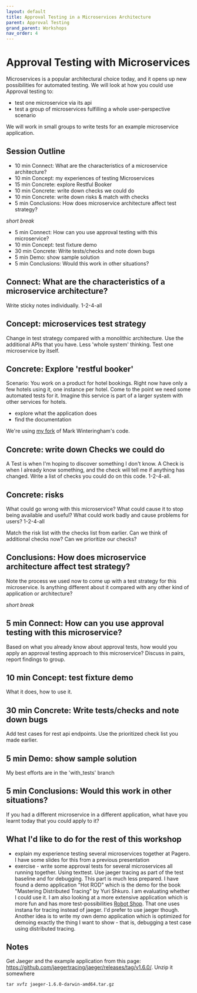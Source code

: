 ```yaml
---
layout: default
title: Approval Testing in a Microservices Architecture
parent: Approval Testing
grand_parent: Workshops
nav_order: 4
---
```


# Approval Testing with Microservices

Microservices is a popular architectural choice today, and it opens up new possibilities for automated testing. We will look at how you could use Approval testing to:

- test one microservice via its api
- test a group of microservices fulfilling a whole user-perspective scenario

We will work in small groups to write tests for an example microservice application. 


## Session Outline

* 10 min Connect: What are the characteristics of a microservice architecture?
* 10 min Concept: my experiences of testing Microservices
* 15 min Concrete: explore Restful Booker
* 10 min Concrete: write down checks we could do
* 10 min Concrete: write down risks & match with checks
* 5 min Conclusions: How does microservice architecture affect test strategy?

_short break_

* 5 min Connect: How can you use approval testing with this microservice?
* 10 min Concept: test fixture demo
* 30 min Concrete: Write tests/checks and note down bugs
* 5 min Demo: show sample solution
* 5 min Conclusions: Would this work in other situations?



## Connect: What are the characteristics of a microservice architecture?

Write sticky notes individually. 1-2-4-all

## Concept: microservices test strategy

Change in test strategy compared with a monolithic architecture. Use the additional APIs that you have. Less 'whole system' thinking. Test one microservice by itself.

## Concrete: Explore 'restful booker'

Scenario: You work on a product for hotel bookings. Right now have only a few hotels using it, one instance per hotel. Come to the point we need some automated tests for it. Imagine this service is part of a larger system with other services for hotels.

* explore what the application does
* find the documentation

We're using [my fork](https://github.com/emilybache/restful-booker) of Mark Winteringham's code.

## Concrete: write down Checks we could do

A Test is when I'm hoping to discover something I don't know. A Check is when I already know something, and the check will tell me if anything has changed. Write a list of checks you could do on this code. 1-2-4-all.

## Concrete: risks

What could go wrong with this microservice? What could cause it to stop being available and useful? What could work badly and cause problems for users? 1-2-4-all

Match the risk list with the checks list from earlier. Can we think of additional checks now? Can we prioritize our checks?

## Conclusions: How does microservice architecture affect test strategy?

Note the process we used now to come up with a test strategy for this microservice. Is anything different about it compared with any other kind of application or architecture?

_short break_

## 5 min Connect: How can you use approval testing with this microservice?

Based on what you already know about approval tests, how would you apply an approval testing approach to this microservice? Discuss in pairs, report findings to group.

## 10 min Concept: test fixture demo

What it does, how to use it.

## 30 min Concrete: Write tests/checks and note down bugs

Add test cases for rest api endpoints. Use the prioritized check list you made earlier.

## 5 min Demo: show sample solution

My best efforts are in the 'with_tests' branch

## 5 min Conclusions: Would this work in other situations?

If you had a different microservice in a different application, what have you learnt today that you could apply to it?


## What I'd like to do for the rest of this workshop

* explain my experience testing several microservices together at Pagero. I have some slides for this from a previous presentation
* exercise - write some approval tests for several microservices all running together. Using texttest. Use jaeger tracing as part of the test baseline and for debugging. This part is much less prepared. I have found a demo application "Hot ROD" which is the demo for the book "Mastering Distributed Tracing" by Yuri Shkuro. I am evaluating whether I could use it. I am also looking at a more extensive application which is more fun and has more test-possibilities [Robot Shop](https://github.com/emilybache/robot-shop). That one uses instana for tracing instead of jaeger. I'd prefer to use jaeger though. Another idea is to write my own demo application which is optimized for demoing exactly the thing I want to show - that is, debugging a test case using distributed tracing.

## Notes

Get Jaeger and the example application from this page: https://github.com/jaegertracing/jaeger/releases/tag/v1.6.0/. Unzip it somewhere

	tar xvfz jaeger-1.6.0-darwin-amd64.tar.gz

